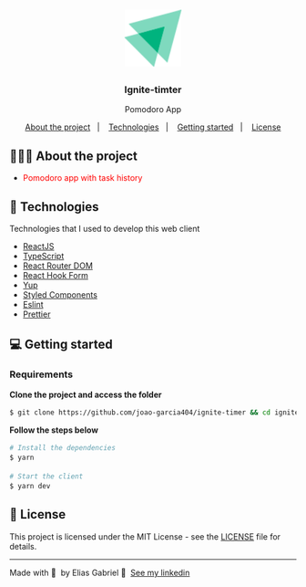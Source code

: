<h1 align="center">
  <img alt="Logo" src="./src/assets/logo-ignite.svg" width="100px" />
</h1>

<h3 align="center">
  Ignite-timter
</h3>

<p align="center">Pomodoro App</p>

<p align="center">
  <a href="#-about-the-project">About the project</a>&nbsp;&nbsp;&nbsp;|&nbsp;&nbsp;&nbsp;
  <a href="#-technologies">Technologies</a>&nbsp;&nbsp;&nbsp;|&nbsp;&nbsp;&nbsp;
  <a href="#-getting-started">Getting started</a>&nbsp;&nbsp;&nbsp;|&nbsp;&nbsp;&nbsp;
  <a href="#-license">License</a>
</p>

## 👨🏻‍💻 About the project

- <p style="color: red;">Pomodoro app with task history</p>

## 🚀 Technologies

Technologies that I used to develop this web client

- [ReactJS](https://reactjs.org/)
- [TypeScript](https://www.typescriptlang.org/)
- [React Router DOM](https://reacttraining.com/react-router/)
- [React Hook Form](https://react-hook-form.com/)
- [Yup](https://github.com/jquense/yup)
- [Styled Components](https://styled-components.com/)
- [Eslint](https://eslint.org/)
- [Prettier](https://prettier.io/)

## 💻 Getting started

### Requirements

**Clone the project and access the folder**

```bash
$ git clone https://github.com/joao-garcia404/ignite-timer && cd ignite-timer
```

**Follow the steps below**

```bash
# Install the dependencies
$ yarn

# Start the client
$ yarn dev
```

## 📝 License

This project is licensed under the MIT License - see the [LICENSE](LICENSE) file for details.

---

Made with 💜 &nbsp;by Elias Gabriel 👋 &nbsp;[See my linkedin](https://www.linkedin.com/in/eliasgcf/)
